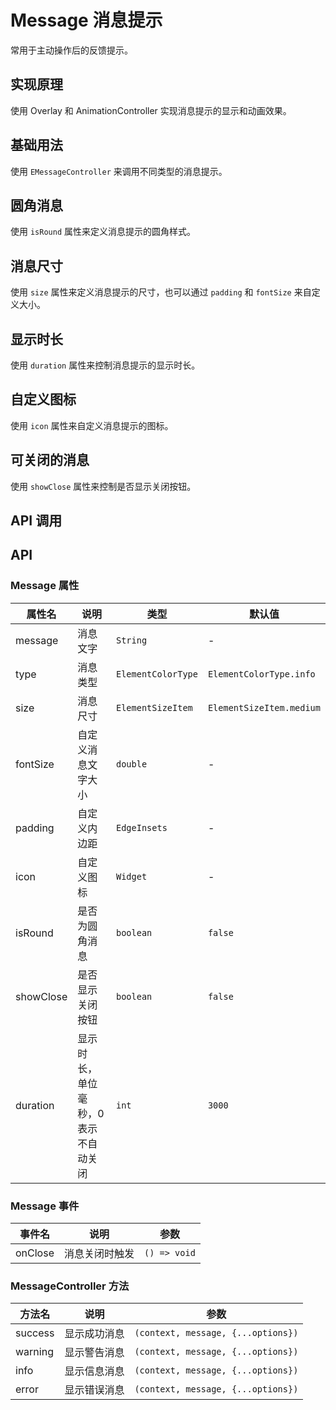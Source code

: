 # Message 消息提示

常用于主动操作后的反馈提示。

## 实现原理

使用 Overlay 和 AnimationController 实现消息提示的显示和动画效果。

## 基础用法

使用 `EMessageController` 来调用不同类型的消息提示。

<CodeView
  codeUrl="message_page/message_basic.dart"
  reviewUrl="message/basic"
  height="300px"
/>

## 圆角消息

使用 `isRound` 属性来定义消息提示的圆角样式。

<CodeView
  codeUrl="message_page/message_round.dart"
  reviewUrl="message/round"
  height="300px"
/>

## 消息尺寸

使用 `size` 属性来定义消息提示的尺寸，也可以通过 `padding` 和 `fontSize` 来自定义大小。

<CodeView
  codeUrl="message_page/message_size.dart"
  reviewUrl="message/size"
  height="300px"
/>

## 显示时长

使用 `duration` 属性来控制消息提示的显示时长。

<CodeView
  codeUrl="message_page/message_duration.dart"
  reviewUrl="message/duration"
  height="300px"
/>

## 自定义图标

使用 `icon` 属性来自定义消息提示的图标。

<CodeView
  codeUrl="message_page/message_icon.dart"
  reviewUrl="message/icon"
  height="300px"
/>

## 可关闭的消息

使用 `showClose` 属性来控制是否显示关闭按钮。

<CodeView
  codeUrl="message_page/message_showClose.dart"
  reviewUrl="message/showClose"
  height="300px"
/>

## API 调用

<CodeView
  codeUrl="message_page/message_api.dart"
  reviewUrl="message/api"
  height="300px"
/>

## API

### Message 属性

| 属性名    | 说明                                 | 类型               | 默认值                   |
| --------- | ------------------------------------ | ------------------ | ------------------------ |
| message   | 消息文字                             | `String`           | -                        |
| type      | 消息类型                             | `ElementColorType` | `ElementColorType.info`  |
| size      | 消息尺寸                             | `ElementSizeItem`  | `ElementSizeItem.medium` |
| fontSize  | 自定义消息文字大小                   | `double`           | -                        |
| padding   | 自定义内边距                         | `EdgeInsets`       | -                        |
| icon      | 自定义图标                           | `Widget`           | -                        |
| isRound   | 是否为圆角消息                       | `boolean`          | `false`                  |
| showClose | 是否显示关闭按钮                     | `boolean`          | `false`                  |
| duration  | 显示时长，单位毫秒，0 表示不自动关闭 | `int`              | `3000`                   |

### Message 事件

| 事件名  | 说明           | 参数         |
| ------- | -------------- | ------------ |
| onClose | 消息关闭时触发 | `() => void` |

### MessageController 方法

| 方法名  | 说明         | 参数                               |
| ------- | ------------ | ---------------------------------- |
| success | 显示成功消息 | `(context, message, {...options})` |
| warning | 显示警告消息 | `(context, message, {...options})` |
| info    | 显示信息消息 | `(context, message, {...options})` |
| error   | 显示错误消息 | `(context, message, {...options})` |
